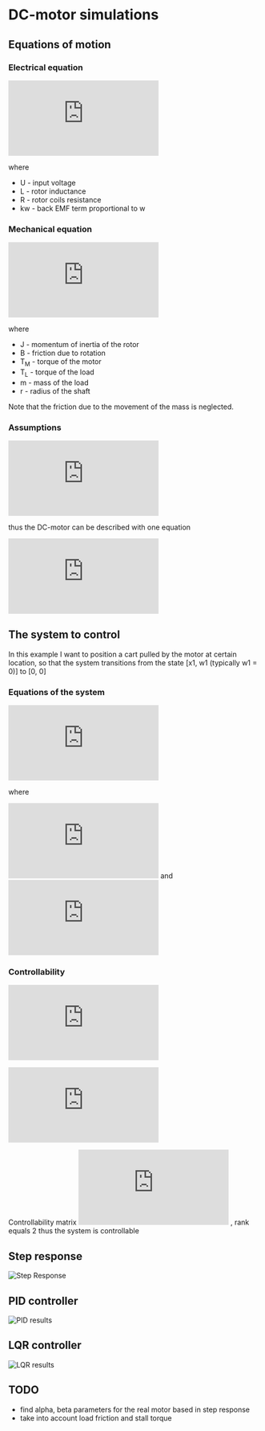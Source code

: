 # DC-motor simulations

## Equations of motion

### Electrical equation

![U = L\frac{di}{dt} + Ri + kw](https://latex.codecogs.com/gif.latex?U%20%3D%20L%5Cfrac%7Bdi%7D%7Bdt%7D%20&plus;%20Ri%20&plus;%20kw)

where 
- U - input voltage
- L - rotor inductance
- R - rotor coils resistance
- kw - back EMF term proportional to w

### Mechanical equation

![J\frac{dw}{dt} + Bw = T_M - T_L = ki - mr^2\frac{dw}{dt}](https://latex.codecogs.com/gif.latex?J%5Cfrac%7Bdw%7D%7Bdt%7D%20&plus;%20Bw%20%3D%20T_M%20-%20T_L%20%3D%20ki%20-%20mr%5E2%5Cfrac%7Bdw%7D%7Bdt%7D)

where
- J - momentum of inertia of the rotor
- B - friction due to rotation
- T<sub>M</sub> - torque of the motor
- T<sub>L</sub> - torque of the load
- m - mass of the load
- r - radius of the shaft

Note that the friction due to the movement of the mass is neglected.

### Assumptions

![\frac{L}{R} << \frac{J}{B}, => i = \frac{U}{R} - \frac{k}{Rw}](https://latex.codecogs.com/gif.latex?%5Cfrac%7BL%7D%7BR%7D%20%3C%3C%20%5Cfrac%7BJ%7D%7BB%7D%2C%20%3D%3E%20i%20%3D%20%5Cfrac%7BU%7D%7BR%7D%20-%20%5Cfrac%7Bk%7D%7BRw%7D)

thus the DC-motor can be described with one equation

![\frac{dw}{dt}(J + mr^2) + w(B + \frac{k^2}{R}) = \frac{kU}{R}](https://latex.codecogs.com/gif.latex?%5Cfrac%7Bdw%7D%7Bdt%7D%28J%20&plus;%20mr%5E2%29%20&plus;%20w%28B%20&plus;%20%5Cfrac%7Bk%5E2%7D%7BR%7D%29%20%3D%20%5Cfrac%7BkU%7D%7BR%7D)

## The system to control

In this example I want to position a cart pulled by the motor at certain location, so that the system transitions from the state [x1, w1 (typically w1 = 0)] to [0, 0]

### Equations of the system

![\begin{cases}\dot{x} = wr\\\dot{w}=-\alpha w + \beta U\end{cases}](https://latex.codecogs.com/gif.latex?%5Cbegin%7Bcases%7D%5Cdot%7Bx%7D%20%3D%20wr%5C%5C%5Cdot%7Bw%7D%3D-%5Calpha%20w%20&plus;%20%5Cbeta%20U%5Cend%7Bcases%7D)

where

![\alpha = \frac{B + k^2/R}{J + mr^2}](https://latex.codecogs.com/gif.latex?%5Calpha%20%3D%20%5Cfrac%7BB%20&plus;%20k%5E2/R%7D%7BJ%20&plus;%20mr%5E2%7D) and 
![\beta = \frac{k}{R(J + mr^2)}](https://latex.codecogs.com/gif.latex?%5Cbeta%20%3D%20%5Cfrac%7Bk%7D%7BR%28J%20&plus;%20mr%5E2%29%7D)

### Controllability

![A=\begin{bmatrix}0 & r\\ 0 & -\alpha\end{bmatrix}](https://latex.codecogs.com/gif.latex?A%3D%5Cbegin%7Bbmatrix%7D0%20%26%20r%5C%5C%200%20%26%20-%5Calpha%5Cend%7Bbmatrix%7D)

![B=\begin{bmatrix}0\\ \beta\end{bmatrix}](https://latex.codecogs.com/gif.latex?B%3D%5Cbegin%7Bbmatrix%7D0%5C%5C%20%5Cbeta%5Cend%7Bbmatrix%7D)

Controllability matrix 
![\begin{bmatrix}B && AB\end{bmatrix} = \begin{bmatrix}0 && r\beta\\\beta && -\alpha\beta\end{bmatrix}](https://latex.codecogs.com/gif.latex?%5Cbegin%7Bbmatrix%7DB%20%26%26%20AB%5Cend%7Bbmatrix%7D%20%3D%20%5Cbegin%7Bbmatrix%7D0%20%26%26%20r%5Cbeta%5C%5C%5Cbeta%20%26%26%20-%5Calpha%5Cbeta%5Cend%7Bbmatrix%7D)
, rank equals 2 thus the system is controllable

## Step response
![Step Response](step_response.png)

## PID controller
![PID results](pid.png)

## LQR controller
![LQR results](lqr.png)

## TODO

- find alpha, beta parameters for the real motor based in step response
- take into account load friction and stall torque
